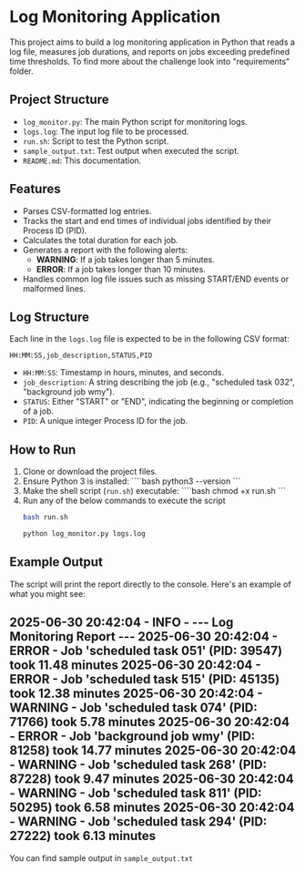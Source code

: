 # Log Monitoring Application

This project aims to build a log monitoring application in Python that reads a log file, measures job durations, and reports on jobs exceeding predefined time thresholds.
To find more about the challenge look into "requirements" folder.

## Project Structure

- `log_monitor.py`: The main Python script for monitoring logs.
- `logs.log`: The input log file to be processed.
- `run.sh`: Script to test the Python script.
- `sample_output.txt`: Test output when executed the script.
- `README.md`: This documentation.


## Features

- Parses CSV-formatted log entries.
- Tracks the start and end times of individual jobs identified by their Process ID (PID).
- Calculates the total duration for each job.
- Generates a report with the following alerts:
    - **WARNING**: If a job takes longer than 5 minutes.
    - **ERROR**: If a job takes longer than 10 minutes.
- Handles common log file issues such as missing START/END events or malformed lines.

## Log Structure

Each line in the `logs.log` file is expected to be in the following CSV format:

`HH:MM:SS,job_description,STATUS,PID`

- `HH:MM:SS`: Timestamp in hours, minutes, and seconds.
- `job_description`: A string describing the job (e.g., "scheduled task 032", "background job wmy").
- `STATUS`: Either "START" or "END", indicating the beginning or completion of a job.
- `PID`: A unique integer Process ID for the job.

## How to Run

1. Clone or download the project files.
2. Ensure Python 3 is installed: ````bash python3 --version ```
3. Make the shell script (`run.sh`) executable: ````bash chmod +x run.sh ```
4. Run any of the below commands to execute the script
   ```bash
   bash run.sh
   ```
   ```bash
   python log_monitor.py logs.log
   ```

## Example Output

The script will print the report directly to the console. Here's an example of what you might see:

2025-06-30 20:42:04 - INFO - --- Log Monitoring Report ---
2025-06-30 20:42:04 - ERROR - Job 'scheduled task 051' (PID: 39547) took 11.48 minutes
2025-06-30 20:42:04 - ERROR - Job 'scheduled task 515' (PID: 45135) took 12.38 minutes
2025-06-30 20:42:04 - WARNING - Job 'scheduled task 074' (PID: 71766) took 5.78 minutes
2025-06-30 20:42:04 - ERROR - Job 'background job wmy' (PID: 81258) took 14.77 minutes
2025-06-30 20:42:04 - WARNING - Job 'scheduled task 268' (PID: 87228) took 9.47 minutes
2025-06-30 20:42:04 - WARNING - Job 'scheduled task 811' (PID: 50295) took 6.58 minutes
2025-06-30 20:42:04 - WARNING - Job 'scheduled task 294' (PID: 27222) took 6.13 minutes
----
You can find sample output in `sample_output.txt`